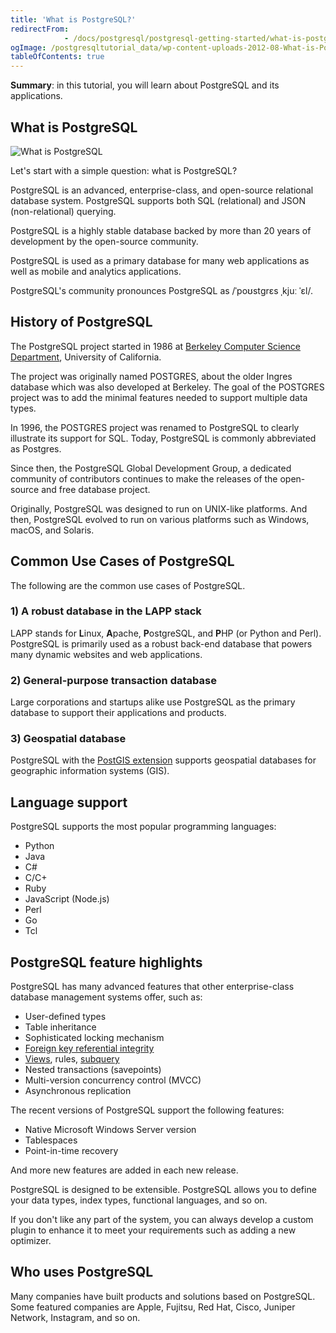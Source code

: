 ```yaml
---
title: 'What is PostgreSQL?'
redirectFrom: 
            - /docs/postgresql/postgresql-getting-started/what-is-postgresql/
ogImage: /postgresqltutorial_data/wp-content-uploads-2012-08-What-is-PostgreSQL.png
tableOfContents: true
---
```


**Summary**: in this tutorial, you will learn about PostgreSQL and its applications.

## What is PostgreSQL

![What is PostgreSQL](/postgresqltutorial_data/wp-content-uploads-2012-08-What-is-PostgreSQL.png)

Let's start with a simple question: what is PostgreSQL?

PostgreSQL is an advanced, enterprise-class, and open-source relational database system. PostgreSQL supports both SQL (relational) and JSON (non-relational) querying.

PostgreSQL is a highly stable database backed by more than 20 years of development by the open-source community.

PostgreSQL is used as a primary database for many web applications as well as mobile and analytics applications.

PostgreSQL's community pronounces PostgreSQL as /ˈpoʊstɡrɛs ˌkjuː ˈɛl/.

## History of PostgreSQL

The PostgreSQL project started in 1986 at [Berkeley Computer Science Department](http://www.cs.berkeley.edu/), University of California.

The project was originally named POSTGRES, about the older Ingres database which was also developed at Berkeley. The goal of the POSTGRES project was to add the minimal features needed to support multiple data types.

In 1996, the POSTGRES project was renamed to PostgreSQL to clearly illustrate its support for SQL. Today, PostgreSQL is commonly abbreviated as Postgres.

Since then, the PostgreSQL Global Development Group, a dedicated community of contributors continues to make the releases of the open-source and free database project.

Originally, PostgreSQL was designed to run on UNIX-like platforms. And then, PostgreSQL evolved to run on various platforms such as Windows, macOS, and Solaris.

## Common Use Cases of PostgreSQL

The following are the common use cases of PostgreSQL.

### 1) A robust database in the LAPP stack

LAPP stands for **L**inux, **A**pache, **P**ostgreSQL, and **P**HP (or Python and Perl). PostgreSQL is primarily used as a robust back-end database that powers many dynamic websites and web applications.

### 2) General-purpose transaction database

Large corporations and startups alike use PostgreSQL as the primary database to support their applications and products.

### 3) Geospatial database

PostgreSQL with the [PostGIS extension](https://postgis.net/) supports geospatial databases for geographic information systems (GIS).

## Language support

PostgreSQL supports the most popular programming languages:

- Python
- Java
- C#
- C/C+
- Ruby
- JavaScript (Node.js)
- Perl
- Go
- Tcl

## PostgreSQL feature highlights

PostgreSQL has many advanced features that other enterprise-class database management systems offer, such as:

- User-defined types
- Table inheritance
- Sophisticated locking mechanism
- [Foreign key referential integrity](/docs/postgresql/postgresql-foreign-key)
- [Views](https://www.postgresqltutorial.com/postgresql-views/), rules, [subquery](/docs/postgresql/postgresql-subquery)
- Nested transactions (savepoints)
- Multi-version concurrency control (MVCC)
- Asynchronous replication

The recent versions of PostgreSQL support the following features:

- Native Microsoft Windows Server version
- Tablespaces
- Point-in-time recovery

And more new features are added in each new release.

PostgreSQL is designed to be extensible. PostgreSQL allows you to define your data types, index types, functional languages, and so on.

If you don't like any part of the system, you can always develop a custom plugin to enhance it to meet your requirements such as adding a new optimizer.

## Who uses PostgreSQL

Many companies have built products and solutions based on PostgreSQL. Some featured companies are Apple, Fujitsu, Red Hat, Cisco, Juniper Network, Instagram, and so on.
